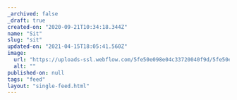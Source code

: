 ```yaml
---
_archived: false
_draft: true
created-on: "2020-09-21T10:34:18.344Z"
name: "Sit"
slug: "sit"
updated-on: "2021-04-15T18:05:41.560Z"
image:
  url: "https://uploads-ssl.webflow.com/5fe50e098e04c33720040f9d/5fe50e098e04c3439104103d_1600684453047-image5.jpg"
  alt: ""
published-on: null
tags: "feed"
layout: "single-feed.html"
---
```



